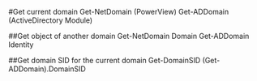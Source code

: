 #Get current domain
Get-NetDomain (PowerView)
Get-ADDomain (ActiveDirectory Module)

##Get object of another domain
Get-NetDomain Domain <domain>
Get-ADDomain Identity <domain>

##Get domain SID for the current domain
Get-DomainSID
(Get-ADDomain).DomainSID
